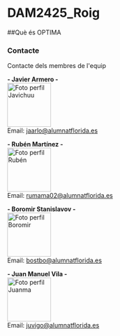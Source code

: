 # DAM2425_Roig
##Què és OPTIMA


### Contacte
Contacte dels membres de l'equip

**- Javier Armero -**    
<img src="https://avatars.githubusercontent.com/u/150703636?v=4" alt="Foto perfil Javichuu" width="100">  
Email: [jaarlo@alumnatflorida.es](mailto:jaarlo@alumnatflorida.es)

**- Rubén Martínez -**     
<img src="https://avatars.githubusercontent.com/u/122776183?v=4" alt="Foto perfil Rubén" width="100">  
Email: [rumama02@alumnatflorida.es](mailto:rumama02@alumnatflorida.es)

**- Boromir Stanislavov -**     
<img src="https://avatars.githubusercontent.com/u/122878993?v=4" alt="Foto perfil Boromir" width="100">  
Email: [bostbo@alumnatflorida.es](mailto:bostbo@alumnatflorida.es)

**- Juan Manuel Vila -**     
<img src="https://avatars.githubusercontent.com/u/181088733?v=4" alt="Foto perfil Juanma" width="100">  
Email: [juvigo@alumnatflorida.es](mailto:juvigo@alumnatflorida.es)
